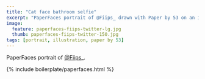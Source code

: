 ```yaml
---
title: "Cat face bathroom selfie"
excerpt: "PaperFaces portrait of @Fiips_ drawn with Paper by 53 on an iPad."
image: 
  feature: paperfaces-fiips-twitter-lg.jpg
  thumb: paperfaces-fiips-twitter-150.jpg
tags: [portrait, illustration, paper by 53]
---
```


PaperFaces portrait of [@Fiips_](http://twitter.com/Fiips_).

{% include boilerplate/paperfaces.html %}